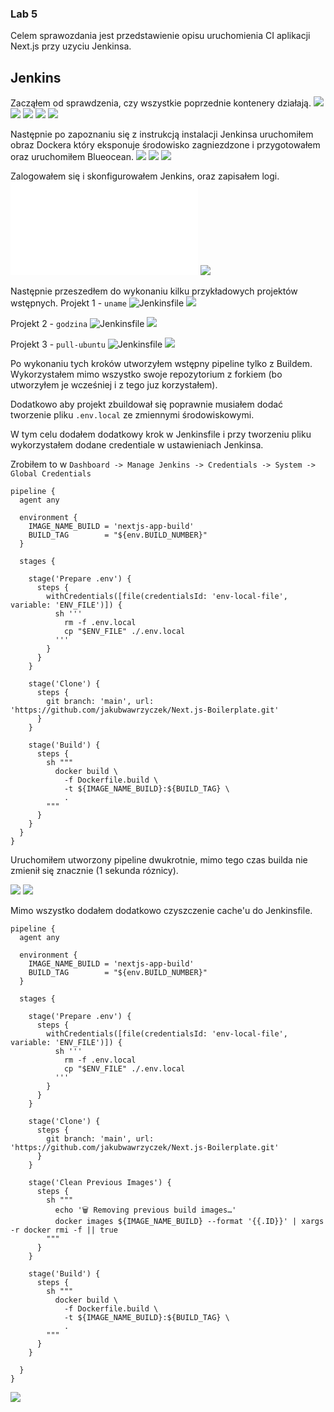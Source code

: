 ### Lab 5

Celem sprawozdania jest przedstawienie opisu uruchomienia CI aplikacji Next.js przy uzyciu Jenkinsa. 

## Jenkins
Zacząłem od sprawdzenia, czy wszystkie poprzednie kontenery działają.
![](./lab5/Dockerfile.build)
![](./lab5/Dockerfile.test)
![](./lab5/test-budowania-build.png)
![](./lab5/test-budowania-tester.png)
![](./lab5/test-build-obrazy-irssi.png)

Następnie po zapoznaniu się z instrukcją instalacji Jenkinsa uruchomiłem obraz Dockera który eksponuje środowisko zagniezdzone i przygotowałem oraz uruchomiłem Blueocean. 
![](./lab5/jenkins-network-and-run.png)
![](./lab5/blueocean-build.png)
![](./lab5/blueocean-run-8081.png)

Zalogowałem się i skonfigurowałem Jenkins, oraz zapisałem logi.
![](./lab5/blueocean-logs.txt)
![](./lab5/jenkins-dashboard.png)


Następnie przeszedłem do wykonaniu kilku przykładowych projektów wstępnych.
Projekt 1 - `uname`
![Jenkinsfile](./lab5/Jenkinsfile-uname)
![](./lab5/uname-pipeline.png)

Projekt 2 - `godzina`
![Jenkinsfile](./lab5/Jenkinsfile-is-odd-hour)
![](./lab5/is-odd-hour-pipeline.png)

Projekt 3 - `pull-ubuntu`
![Jenkinsfile](./lab5/Jenkinsfile-pull-ubuntu)
![](./lab5/pull-ubuntu-pipeline.png)


Po wykonaniu tych kroków utworzyłem wstępny pipeline tylko z Buildem. Wykorzystałem mimo wszystko swoje repozytorium z forkiem (bo utworzyłem je wcześniej i z tego juz korzystałem).

Dodatkowo aby projekt zbuildował się poprawnie musiałem dodać tworzenie pliku `.env.local` ze zmiennymi środowiskowymi.

W tym celu dodałem dodatkowy krok w Jenkinsfile i przy tworzeniu pliku wykorzystałem dodane credentiale w ustawieniach Jenkinsa.

Zrobiłem to w `Dashboard -> Manage Jenkins -> Credentials -> System -> Global Credentials`

```jenkinsfile
pipeline {
  agent any

  environment {
    IMAGE_NAME_BUILD = 'nextjs-app-build'
    BUILD_TAG        = "${env.BUILD_NUMBER}"
  }

  stages {
      
    stage('Prepare .env') {
      steps {
        withCredentials([file(credentialsId: 'env-local-file', variable: 'ENV_FILE')]) {
          sh '''
            rm -f .env.local
            cp "$ENV_FILE" ./.env.local
          '''
        }
      }
    }
      
    stage('Clone') {
      steps {
        git branch: 'main', url: 'https://github.com/jakubwawrzyczek/Next.js-Boilerplate.git'
      }
    }

    stage('Build') {
      steps {
        sh """
          docker build \
            -f Dockerfile.build \
            -t ${IMAGE_NAME_BUILD}:${BUILD_TAG} \
            .
        """
      }
    }
  }
}
```

Uruchomiłem utworzony pipeline dwukrotnie, mimo tego czas builda nie zmienił się znacznie (1 sekunda róznicy).

![](./lab5/test-pipeline-build1.png)
![](./lab5/test-pipeline-build2.png)


Mimo wszystko dodałem dodatkowo czyszczenie cache'u do Jenkinsfile.

```jenkinsfile
pipeline {
  agent any

  environment {
    IMAGE_NAME_BUILD = 'nextjs-app-build'
    BUILD_TAG        = "${env.BUILD_NUMBER}"
  }

  stages {
      
    stage('Prepare .env') {
      steps {
        withCredentials([file(credentialsId: 'env-local-file', variable: 'ENV_FILE')]) {
          sh '''
            rm -f .env.local
            cp "$ENV_FILE" ./.env.local
          '''
        }
      }
    }
      
    stage('Clone') {
      steps {
        git branch: 'main', url: 'https://github.com/jakubwawrzyczek/Next.js-Boilerplate.git'
      }
    }
    
    stage('Clean Previous Images') {
      steps {
        sh """
          echo '🗑 Removing previous build images…'
          docker images ${IMAGE_NAME_BUILD} --format '{{.ID}}' | xargs -r docker rmi -f || true
        """
      }
    }

    stage('Build') {
      steps {
        sh """
          docker build \
            -f Dockerfile.build \
            -t ${IMAGE_NAME_BUILD}:${BUILD_TAG} \
            .
        """
      }
    }

  }
}
```

![](./lab5/test-pipeline-build3.png)